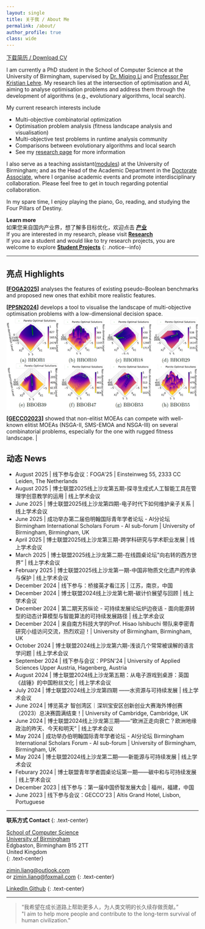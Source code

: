```yaml
---
layout: single
title: 关于我 / About Me
permalink: /about/
author_profile: true
class: wide
---
```



[ 下载简历 / Download CV ](/assets/files/cv.pdf)


I am currently a PhD student in the School of Computer Science at the University of Birmingham, supervised by [Dr. Miqing Li](https://sites.google.com/view/miqing-li/applied-research) and [Professor Per Kristian Lehre](https://pklehre.github.io/EC-Theory-UoB/Lehre/). My research lies at the intersection of optimisation and AI, aiming to analyse optimisation problems and address them through the development of algorithms (e.g., evolutionary algorithms, local search). 

My current research interests include
 - Multi-objective combinatorial optimization
 - Optimisation problem analysis (fitness landscape analysis and visualisation)
 - Multi-objective test problems in runtime analysis community
 - Comparisons between evolutionary algorithms and local search
 - See my [research page](/research/) for more information

I also serve as a teaching assistant([modules](/teaching/)) at the University of Birmingham; and as the Head of the Academic Department in the [Doctorate Associate](https://www.doctorateassociation.org/), where I organise academic events and promote interdisciplinary collaboration. Please feel free to get in touch regarding potential collaboration. 

In my spare time, I enjoy playing the piano, Go, reading, and studying the Four Pillars of Destiny.


**Learn more**<br />
如果您来自国内产业界，想了解多目标优化，欢迎点击 [**产业**](/industry/)<br />
If you are interested in my research, please visit [**Research**](/research/)<br />
If you are a student and would like to try research projects, you are welcome to explore [**Student Projects**](/teaching/#projects)
{: .notice--info}

---

## 亮点 Highlights

**\[[FOGA2025](https://dl.acm.org/doi/10.1145/3729878.3746700)\]** analyses the features of existing pseudo-Boolean benchmarks and proposed new ones that exhibit more realistic features. 

**\[[PPSN2024](https://dl.acm.org/doi/10.1007/978-3-031-70085-9_19)\]** develops a tool to visualise the landscape of multi-objective optimisation problems with a low-dimensional decision space. 
<img src="/assets/images/PPSN2024.png" alt="PPSN2024" width="800" style="display: block; margin: auto;">

**\[[GECCO2023](https://dl.acm.org/doi/10.1145/3583133.3590646)\]** showed that non-elitist MOEAs can compete with well-known elitist MOEAs (NSGA-II, SMS-EMOA and NSGA-III) on several combinatorial problems, especially for the one with rugged fitness landscape. | 


## 动态 News
 - August 2025 | 线下参与会议：FOGA'25 | Einsteinweg 55, 2333 CC Leiden, The Netherlands
 - August 2025 | 博士联盟2025线上沙龙第五期-探寻生成式人工智能工具在管理学创意教学的运用 | 线上学术会议
 - June 2025 | 博士联盟2025线上沙龙第四期-电子时代下如何维护亲子关系 | 线上学术会议
 - June 2025 | 成功举办第二届伯明翰国际青年学者论坛 - AI分论坛 Birmingham International Scholars Forum - AI sub-forum | University of Birmingham, Birmingham, UK
 - April 2025 | 博士联盟2025线上沙龙第三期-跨学科研究与学术职业发展 | 线上学术会议
 - March 2025 | 博士联盟2025线上沙龙第二期-在线圆桌论坛"向右转的西方世界” | 线上学术会议
 - February 2025 | 博士联盟2025线上沙龙第一期-中国非物质文化遗产的传承与保护 | 线上学术会议
 - December 2024 | 线下参与：桥接英才看江苏 | 江苏，南京，中国
 - December 2024 | 博士联盟2024线上沙龙第七期-碳计价展望与回顾 | 线上学术会议
 - December 2024 | 第二期天苏纵论 - 可持续发展论坛炉边夜话 - 面向能源转型的动态计算模型与智能算法的可持续发展路径 | 线上学术会议
 - December 2024 | 来自南方科技大学的Prof. Hisao Ishibuchi 带队来李密青研究小组访问交流，热烈欢迎！| University of Birmingham, Birmingham, UK
 - October 2024 | 博士联盟2024线上沙龙第六期-浅谈几个常常被误解的语言学问题 | 线上学术会议
 - September 2024 | 线下参与会议：PPSN'24 | University of Applied Sciences Upper Austria, Hagenberg, Austria
 - August 2024 | 博士联盟2024线上沙龙第五期：从电子游戏到桌游：英国《战锤》的中国粉丝文化 | 线上学术会议
 - July 2024 | 博士联盟2024线上沙龙第四期 ——水资源与可持续发展 | 线上学术会议
 - June 2024 | 博览英才 智创湾区｜深圳宝安区创新创业大赛海外博创赛（2023）总决赛圆满结束！| University of Cambridge, Cambridge, UK
 - June 2024 | 博士联盟2024线上沙龙第三期——“欧洲正走向衰亡？欧洲地缘政治的昨天、今天和明天” | 线上学术会议
 - May 2024 | 成功举办伯明翰国际青年学者论坛 - AI分论坛 Birmingham International Scholars Forum - AI sub-forum | University of Birmingham, Birmingham, UK
 - May 2024 | 博士联盟2024线上沙龙第二期——新能源与可持续发展 | 线上学术会议
 - Feburary 2024 | 博士联盟青年学者圆桌论坛第一期——碳中和与可持续发展 | 线上学术会议
 - December 2023 | 线下参与：第一届中国侨智发展大会 | 福州，福建，中国
 - June 2023 | 线下参与会议：GECCO'23 | Altis Grand Hotel, Lisbon, Portuguese

---

**联系方式 Contact**
{: .text-center}

[School of Computer Science](https://www.birmingham.ac.uk/schools/computer-science/) <a href="https://www.bing.com/maps?osid=a59555ca-7b8b-4731-a0ad-38da711e541f&cp=sr7hydgv3z5g&lvl=15.75&pi=0&imgid=f0cfdbd0-23c2-45d8-9132-4cf510fd0b6d&v=2&sV=2&form=S00027"><i class="fa-solid fa-map-pin"></i></a><br />
[University of Birmingham](https://www.birmingham.ac.uk)<br />
Edgbaston, Birmingham B15 2TT <br />
United Kingdom<br />
{: .text-center}

[zimin.liang@outlook.com](mailto:zimin.liang@outlook.com) <br />
or [zimin.liang@foxmail.com](mailto:zimin.liang@foxmail.com)
{: .text-center}

<a href="https://www.linkedin.com/in/zimin-liang/"><i class="fa-brands fa-linkedin fa-lg"></i> LinkedIn </a>  <a href="https://github.com/Zim-L/"><i class="fa-brands fa-github fa-lg"></i> Github</a> 
{: .text-center}

---

> “我希望在成长道路上帮助更多人，为人类文明的长久续存做贡献。”<br />
> "I aim to help more people and contribute to the long-term survival of human civilization."
